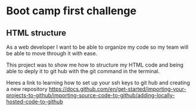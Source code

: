 # Boot camp first challenge

## HTML structure
As a web developer I want to be able to organize my code so my team will be able to move through it with ease.

This project was to show me how to structure my HTML code and being able to deply it to git hub with the git command in the terminal.

Heres a link to learning how to set up your ssh keys to git hub and creating a new repository
https://docs.github.com/en/get-started/importing-your-projects-to-github/importing-source-code-to-github/adding-locally-hosted-code-to-github



